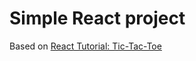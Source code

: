 # Simple React project

Based on [React Tutorial: Tic-Tac-Toe](https://react.dev/learn/tutorial-tic-tac-toe)
